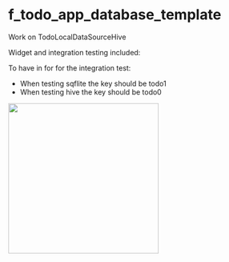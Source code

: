 # f_todo_app_database_template

Work on TodoLocalDataSourceHive

Widget and integration testing included:   

To have in for for the integration test:   
- When testing sqflite the key should be todo1
- When testing hive the key should be todo0

<img src="https://github.com/augustosalazar/f_todo_app_database/assets/4458129/fdca689c-e186-41e5-b6d0-52543f78b1b7" width="300" />
